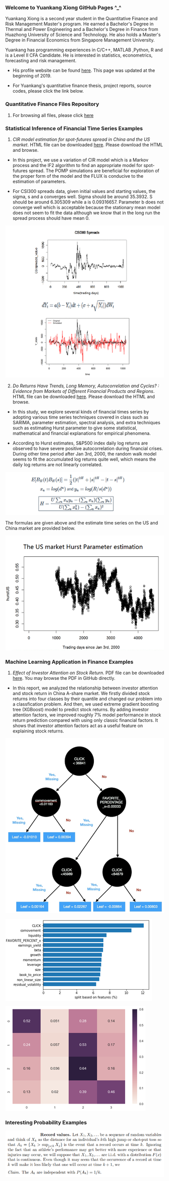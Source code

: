 ### Welcome to Yuankang Xiong GitHub Pages ^_^

Yuankang Xiong is a second year student in the Quantitative Finance and Risk Management Master's program. He earned a Bachelor's Degree in Thermal and Power Engineering and a Bachelor's Degree in Finance from Huazhong University of Science and Technology. He also holds a Master's Degree in Financial Economics from Singapore Management University.  

Yuankang has programming experiences in C/C++, MATLAB ,Python, R and is a Level II CFA Candidate. He is interested in statistics, econometrics, forecasting and risk management.

- His profile website can be found [here](https://lsa.umich.edu/math/people/quant/2017/ricxiong.html). This page was updated at the beginning of 2019.

- For Yuankang's quantitative finance thesis, project reports, source codes, please click the link below.  

### Quantitative Finance Files Repository

1. For browsing all files, please click [here](https://github.com/RickYuankangHung/Quantitative-Finance)

### Statistical Inference of Financial Time Series Examples

1. _CIR model estimation for spot-futures spread in China and the US market_. HTML file can be downloaded [here](https://github.com/RickYuankangHung/Quantitative-Finance/blob/master/531FinalProjectVersion2.1.html). Please download the HTML and browse.


- In this project, we use a variation of CIR model which is a Markov process and the IF2 algorithm to find an appropriate model for spot-futures spread. The POMP simulations are beneficial for exploration of the proper form of the model and the FLUX is conducive to the estimation of parameters. 

- For CSI300 spreads data, given initial values and starting values, the sigma, s and a converges well. Sigma should be around 35.3932. S should be around 6.305309 while a is 0.09316657. Parameter b does not converge well which is acceptable because the stationary mean model does not seem to fit the data although we know that in the long run the spread process should have mean 0.

![Image](POMPSpreadmodel.gif)


2. _Do Returns Have Trends, Long Memory, Autocorrelation and Cycles? : Evidence from Markets of Different Financial Products and Regions_. HTML file can be downloaded [here](https://github.com/RickYuankangHung/Quantitative-Finance/blob/master/FractionalBrownianMotion.html). Please download the HTML and browse.

- In this study, we explore several kinds of financial times series by adopting various time series techniques covered in class such as SARIMA, parameter estimation, spectral analysis, and extra techniques such as estimating Hurst parameter to give some statistical, mathematical and financial explanations for empirical phenomena.

- According to Hurst estimates, S&P500 index daily log returns are observed to have severe positive autocorrelation during financial crises. During other time period after Jan 3rd, 2000, the random walk model seems to fit the accumulated log returns quite well, which means the daily log returns are not linearly correlated.

![Image](HurstFormula.png)

The formulas are given above and the estimate time series on the US and China market are provided below.

![Image](Hurst.gif)

### Machine Learning Application in Finance Examples

1. _Effect of Investor Attention on Stock Return_. PDF file can be downloaded [here](https://github.com/RickYuankangShong-Quantitative-Finance/Quantitative-Finance/blob/master/545Project.pdf). You may browse the PDF in GitHub directly.

- In this report, we analyzed the relationship between investor attention and stock return in China A-share market. We firstly divided stock returns into four classes by their quantile and changed our problem into a classfication problem. And then, we used extreme gradient boosting tree (XGBoost) model to predict stock returns. By adding investor attention factors, we improved roughly 7% model performance in stock return prediction compared with using only classic financial factors. It shows that investor attention factors act as a useful feature on explaining stock returns.

![Image](clickFavoriteDecissionTree.jpeg)

![Image](FeatureBarplot.png)

![Image](heatmap_hasclick.png)

### Interesting Probability Examples

![Image](recordValues.png)